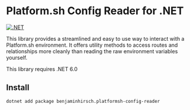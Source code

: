 # Platform.sh Config Reader for .NET

[![.NET](https://github.com/benjaminhirsch/platformsh-config-reader-dotnet/actions/workflows/dotnet.yml/badge.svg)](https://github.com/benjaminhirsch/platformsh-config-reader-dotnet/actions/workflows/dotnet.yml)

This library provides a streamlined and easy to use way to interact with a Platform.sh environment.  It offers utility methods to access routes and relationships more cleanly than reading the raw environment variables yourself.

This library requires .NET 6.0

## Install

```bash
dotnet add package benjaminhirsch.platformsh-config-reader
```
